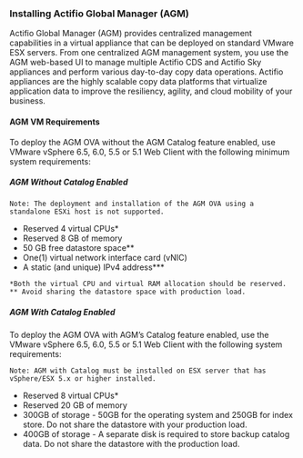 ### Installing Actifio Global Manager (AGM)

Actifio Global Manager (AGM) provides centralized management capabilities in a virtual appliance that can be deployed on standard VMware ESX servers. From one centralized AGM management system, you use the AGM web-based UI to manage multiple Actifio CDS and Actifio Sky appliances and perform various day-to-day copy data operations. Actifio appliances are the highly scalable copy data platforms that virtualize application data to improve the resiliency, agility, and cloud mobility of your business.


#### AGM VM Requirements
To deploy the AGM OVA without the AGM Catalog feature enabled, use VMware vSphere 6.5, 6.0, 5.5 or 5.1 Web Client with the following minimum system requirements:

##### AGM Without Catalog Enabled

`Note: The deployment and installation of the AGM OVA using a standalone ESXi host is not supported.`  
- Reserved 4 virtual CPUs*
- Reserved 8 GB of memory
- 50 GB free datastore space**
- One(1) virtual network interface card (vNIC)
- A static (and unique) IPv4 address***

`
*Both the virtual CPU and virtual RAM allocation should be reserved.
** Avoid sharing the datastore space with production load.
`

##### AGM With Catalog Enabled
To deploy the AGM OVA with AGM’s Catalog feature enabled, use the VMware vSphere 6.5, 6.0, 5.5 or 5.1 Web Client with the following system requirements:

`Note: AGM with Catalog must be installed on ESX server that has vSphere/ESX 5.x or higher installed.`  
- Reserved 8 virtual CPUs*
- Reserved 20 GB of memory
- 300GB of storage - 50GB for the operating system and 250GB for index store. Do not share the datastore with your production load.
- 400GB of storage - A separate disk is required to store backup catalog data. Do not share the datastore with the production load.

